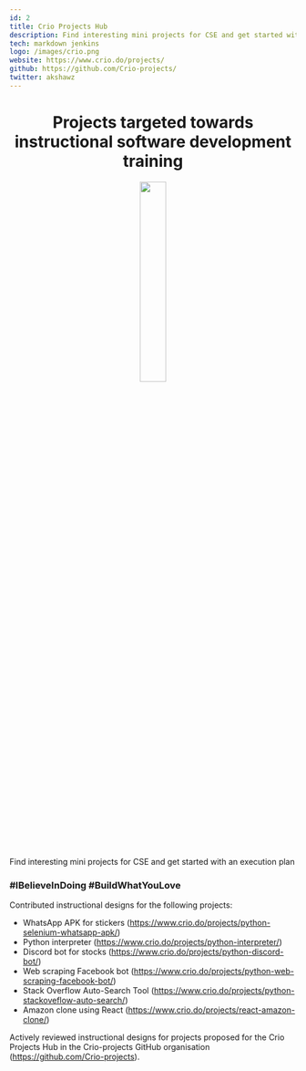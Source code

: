 ```yaml
---
id: 2
title: Crio Projects Hub
description: Find interesting mini projects for CSE and get started with an execution plan
tech: markdown jenkins
logo: /images/crio.png
website: https://www.crio.do/projects/
github: https://github.com/Crio-projects/
twitter: akshawz
---
```


# <center>Projects targeted towards instructional software development training</center>

<center><img src="/images/crio.png" width="30%" /></center>

Find interesting mini projects for CSE and get started with an execution plan 

### #IBelieveInDoing #BuildWhatYouLove 

Contributed instructional designs for the following projects:
- WhatsApp APK for stickers (https://www.crio.do/projects/python-selenium-whatsapp-apk/)
- Python interpreter (https://www.crio.do/projects/python-interpreter/)
- Discord bot for stocks (https://www.crio.do/projects/python-discord-bot/)
- Web scraping Facebook bot (https://www.crio.do/projects/python-web-scraping-facebook-bot/)
- Stack Overflow Auto-Search Tool (https://www.crio.do/projects/python-stackoveflow-auto-search/)
- Amazon clone using React (https://www.crio.do/projects/react-amazon-clone/)

Actively reviewed instructional designs for projects proposed for the Crio Projects Hub in the Crio-projects GitHub organisation (https://github.com/Crio-projects).